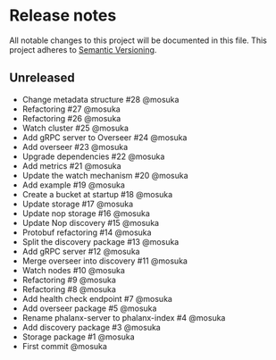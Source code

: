 # Release notes
All notable changes to this project will be documented in this file.
This project adheres to [Semantic Versioning](http://semver.org/).

## Unreleased
- Change metadata structure #28 @mosuka
- Refactoring #27 @mosuka
- Refactoring #26 @mosuka
- Watch cluster #25 @mosuka
- Add gRPC server to Overseer #24 @mosuka
- Add overseer #23 @mosuka
- Upgrade dependencies #22 @mosuka
- Add metrics #21 @mosuka
- Update the watch mechanism #20 @mosuka
- Add example #19 @mosuka
- Create a bucket at startup #18 @mosuka
- Update storage #17 @mosuka
- Update nop storage #16 @mosuka
- Update Nop discovery #15 @mosuka
- Protobuf refactoring #14 @mosuka
- Split the discovery package #13 @mosuka
- Add gRPC server #12 @mosuka
- Merge overseer into discovery #11 @mosuka
- Watch nodes #10 @mosuka
- Refactoring #9 @mosuka
- Refactoring #8 @mosuka
- Add health check endpoint #7 @mosuka
- Add overseer package #5 @mosuka
- Rename phalanx-server to phalanx-index #4 @mosuka
- Add discovery package #3 @mosuka
- Storage package #1 @mosuka
- First commit @mosuka
